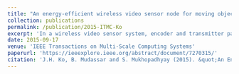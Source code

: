 ```yaml
---
title: "An energy-efficient wireless video sensor node for moving object surveillance"
collection: publications
permalink: /publication/2015-ITMC-Ko
excerpt: 'In a wireless video sensor system, encoder and transmitter parameters should be jointly adjusted for the optimal tradeoff between video quality and energy consumption under variable channel conditions. The optimization of the system can be further enhanced by exploiting relative importance of moving objects in remote surveillance applications. This paper presents an energy-efficient wireless video sensor node for remote surveillance using content-aware pre-processing and an energy- and content-aware feedback control scheme. A low-overhead pre-processing engine detects the region of interest (ROI) in a frame defined as the macroblocks with moving objects, and an encoder selectively processes ROI macroblocks, resulting in reduction of both computation and transmission energy with minimum quality degradation of the ROI. We also propose an energy- and content-aware control scheme that jointly tunes the system parameters to maintain target transmission energy with minimum degradation of the ROI quality under varying wireless channel conditions. Compared to conventional encoding approaches, the proposed design consumes up to 56 percent less energy at the same quality.'
date: 2015-09-17
venue: 'IEEE Transactions on Multi-Scale Computing Systems'
paperurl: 'https://ieeexplore.ieee.org/abstract/document/7270315/'
citation: 'J.H. Ko, B. Mudassar and S. Mukhopadhyay (2015). &quot;An Energy-Efficient Wireless Video Sensor Node with Content-Aware Pre-processing for Moving Object Surveillance.&quot; <i>IEEE Transactions on Multi-Scale Computing</i>. 1(1).'
---
```


